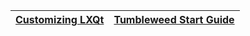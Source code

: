 |**[Customizing LXQt](https://github.com/simoniz0r/guides/wiki/Customizing-LXQt)**|**[Tumbleweed Start Guide](https://github.com/simoniz0r/guides/wiki/Tumbleweed)**|
|---|---|
